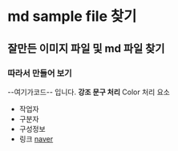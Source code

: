 # md sample file 찾기

## 잘만든 이미지 파일 및 md 파일 찾기

### 따라서 만들어 보기

--여기가코드-- 입니다.
**강조 문구 처리** Color 처리 요소
- 작업자
- 구분자
- 구성정보
- 링크 [naver](https://www.naver.com)
  
